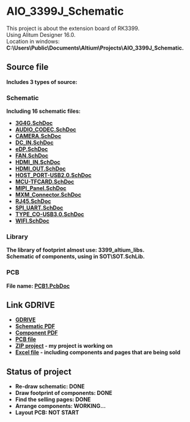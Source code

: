 # AIO_3399J_Schematic

This project is about the extension board of RK3399. <br>
Using Alitum Designer 16.0.<br>
Location in windows: <b>C:\Users\Public\Documents\Altium\Projects\AIO_3399J_Schematic<b>.

## Source file

Includes 3 types of source:

### Schematic

Including 16 schematic files:
* [3G4G.SchDoc](https://drive.google.com/open?id=1_RG2WaHMiDgQs5KNW2Fqo5Oa-kyEVDvP)
* [AUDIO_CODEC.SchDoc](https://drive.google.com/open?id=1tafm0pajNIUbEseHEOfxhPcGljLQjiOe)
* [CAMERA.SchDoc](https://drive.google.com/open?id=1EjG6Wlti3a043wBclSd5dqyQ9QzKWEVS)
* [DC_IN.SchDoc](https://drive.google.com/open?id=1C_CIyEOIGokDBFcJFzJqDBJSqCLdhlVu)
* [eDP.SchDoc](https://drive.google.com/open?id=1haFYABNDqqEYxZYFq83SyQVUmpm3g9Ak)
* [FAN.SchDoc](https://drive.google.com/open?id=1sMkLKZp0JVa7nHRgXhmf23y21CuFztxa)
* [HDMI_IN.SchDoc](https://drive.google.com/open?id=1vc3hQid_Us4kPKPraUJEBd6y_czRq7Eg)
* [HDMI_OUT.SchDoc](https://drive.google.com/open?id=1VmMSoqZvWIDpO43RAH7JrAbv_kZgyBO0)
* [HOST_PORT-USB2.0.SchDoc](https://drive.google.com/open?id=1kMiSfr6_UEGRz_5EVnlRHO82xjtThGMq)
* [MCU-TFCARD.SchDoc](https://drive.google.com/open?id=1yWbx4u0vfxS8auEAXLhL8yWLV9ng_TA_)
* [MIPI_Panel.SchDoc](https://drive.google.com/open?id=1LKDDcjqmKZL9MYUcX470du6wjPYZDDm5)
* [MXM_Connector.SchDoc](https://drive.google.com/open?id=1t1aR_kbsJ56FsfIpeR1-f4UjuimkAbsz)
* [RJ45.SchDoc](https://drive.google.com/open?id=1PzAaaLaV7UFTi_hlx9QM0V5D-ELINtle)
* [SPI_UART.SchDoc](https://drive.google.com/open?id=1AxG91bkjf6mOV-pnobyaD9lu4NCmLdH1)
* [TYPE_CO-USB3.0.SchDoc](https://drive.google.com/open?id=1PTvgCoWxhoPkusSl_AMJRCbRlEMeNWuk)
* [WIFI.SchDoc](https://drive.google.com/open?id=1tUaP2rhczvIO0ZepHjuc41Atp4dCbjm1)

### Library

The library of footprint almost use: <b>3399_altium_libs</b>.<br>
Schematic of components, using in <b>SOT\SOT.SchLib</b>.

### PCB

File name: [PCB1.PcbDoc](https://drive.google.com/open?id=1oYo6f8AIiO_Baim5X66vK8-PeJn_BONV)

## Link GDRIVE

* [GDRIVE](https://drive.google.com/drive/folders/141C_DeYYKxURBECwwSbWcrja6vd2SKej?usp=sharing)
* [Schematic PDF](https://drive.google.com/open?id=1R6FD8yDX8TZWr_s7T2mv-ab-T4vIx-GR)
* [Component PDF](https://drive.google.com/open?id=1WSREZnqPhaE0h6c_ClDqyp0mO7hUwuOW)
* [PCB file](https://drive.google.com/open?id=1oYo6f8AIiO_Baim5X66vK8-PeJn_BONV)
* [ZIP project]() - my project is working on
* [Excel file](https://docs.google.com/spreadsheets/d/1HOSYBW_T4xmk_lhw7aOmpkcXFCVgZ-3yx9ZxeW9UKn0/edit?usp=sharing) - including components and pages that are being sold

## Status of project

* Re-draw schematic: DONE
* Draw footprint of components: DONE
* Find the selling pages: DONE
* Arrange components: WORKING...
* Layout PCB: NOT START
